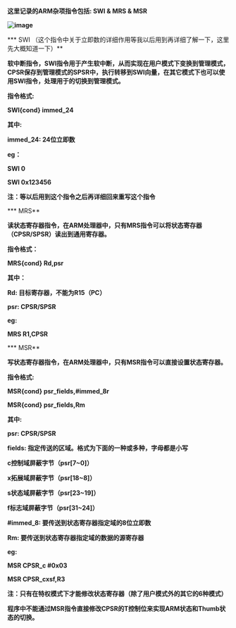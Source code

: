 **这里记录的ARM杂项指令包括: SWI & MRS & MSR**

**![image](http://upload-images.jianshu.io/upload_images/143845-f40efd564e5c8ad3?imageMogr2/auto-orient/strip%7CimageView2/2/w/1240)**

*** SWI （这个指令中关于立即数的详细作用等我以后用到再详细了解一下，这里先大概知道一下）**

**软中断指令，SWI指令用于产生软中断，从而实现在用户模式下变换到管理模式，CPSR保存到管理模式的SPSR中，执行转移到SWI向量，在其它模式下也可以使用SWI指令，处理用于的切换到管理模式。**

**指令格式:**

**SWI{cond} immed_24**

**其中:**

**immed_24: 24位立即数**

**eg：**

**SWI 0**

**SWI 0x123456**

**注：等以后用到这个指令之后再详细回来重写这个指令**

*** MRS**

**读状态寄存器指令，在ARM处理器中，只有MRS指令可以将状态寄存器（CPSR/SPSR）读出到通用寄存器。**

**指令格式：**

**MRS{cond} Rd,psr**

**其中：**

**Rd: 目标寄存器，不能为R15（PC）**

**psr: CPSR/SPSR**

**eg:**

**MRS R1,CPSR**

*** MSR**

**写状态寄存器指令，在ARM处理器中，只有MSR指令可以直接设置状态寄存器。**

**指令格式:**

**MSR{cond} psr_fields,#immed_8r**

**MSR{cond} psr_fields,Rm**

**其中:**

**psr: CPSR/SPSR**

**fields: 指定传送的区域。格式为下面的一种或多种，字母都是小写**

**c控制域屏蔽字节（psr[7~0]）**

**x拓展域屏蔽字节（psr[18~8]）**

**s状态域屏蔽字节（psr[23~19]）**

**f标志域屏蔽字节（psr[31~24]）**

**#immed_8: 要传送到状态寄存器指定域的8位立即数**

**Rm: 要传送到状态寄存器指定域的数据的源寄存器**

**eg:**

**MSR CPSR_c #0x03**

**MSR CPSR_cxsf,R3**

**注：只有在特权模式下才能修改状态寄存器（除了用户模式外的其它的6种模式）**

**程序中不能通过MSR指令直接修改CPSR的T控制位来实现ARM状态和Thumb状态的切换。**
